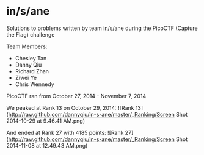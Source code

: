 in/s/ane
========

Solutions to problems written by team in/s/ane during the PicoCTF (Capture the Flag) challenge

Team Members:
- Chesley Tan
- Danny Qiu
- Richard Zhan
- Ziwei Ye
- Chris Wennedy

PicoCTF ran from October 27, 2014 - November 7, 2014

We peaked at Rank 13 on October 29, 2014:
![Rank 13](http://raw.github.com/dannyqiu/in-s-ane/master/_Ranking/Screen Shot 2014-10-29 at 9.46.41 AM.png)

And ended at Rank 27 with 4185 points:
![Rank 27](http://raw.github.com/dannyqiu/in-s-ane/master/_Ranking/Screen Shot 2014-11-08 at 12.49.43 AM.png)
